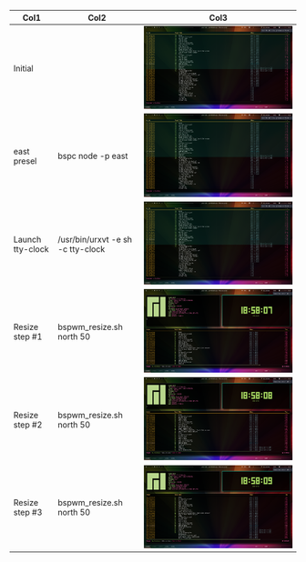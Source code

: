 | Col1  | Col2 | Col3 |
| ----- | ---- | ---- |
| Initial |  | ![Initial](../screenshot/north_window_preselection.png)  |
| east presel | bspc node -p east | ![east presel](../screenshot/north_window_preselection.png)  |
| Launch tty-clock | /usr/bin/urxvt -e sh -c tty-clock | ![Launch tty-clock](../screenshot/north_window_preselection.png)  |
| Resize step #1 | bspwm_resize.sh north 50 | ![Resize step #1](../screenshot/resize_step_1.png)  |
| Resize step #2 | bspwm_resize.sh north 50 | ![Resize step #2](../screenshot/resize_step_2.png)  |
| Resize step #3 | bspwm_resize.sh north 50 | ![Resize step #3](../screenshot/resize_step_3.png)  |
